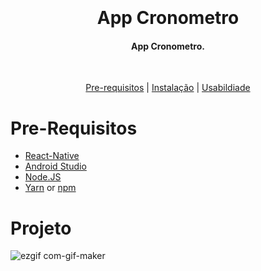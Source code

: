 <h1 align="center">
  <br>
  <br>
  App Cronometro
</h1>

<h4 align="center">
   App Cronometro.
</h4>


<br/>

<p align="center">
  <a href="#Pre-Requisitos">Pre-requisitos</a> |
  <a href="#Instalação">Instalação</a> |
  <a href="#Usabilidade">Usabildiade</a>
</p>

# Pre-Requisitos

* [React-Native](https://reactnative.dev/)
* [Android Studio](https://developer.android.com/studio) 
* [Node.JS](https://nodejs.org/)
* [Yarn](https://classic.yarnpkg.com/) or [npm](https://www.npmjs.com/get-npm)


# Projeto
![ezgif com-gif-maker](https://user-images.githubusercontent.com/73802190/156034299-fd1c3892-9115-4161-a971-f50bf16aa13a.gif)
